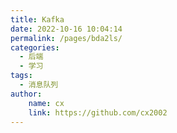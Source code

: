```yaml
---
title: Kafka
date: 2022-10-16 10:04:14
permalink: /pages/bda2ls/
categories:
  - 后端
  - 学习
tags:
  - 消息队列   
author:
    name: cx
    link: https://github.com/cx2002
---
```

